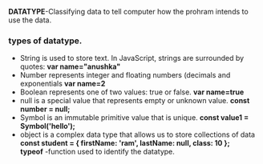 
**DATATYPE**-Classifying data to tell computer how the prohram intends to use the data.<br/>
### types of datatype.
* String is used to store text. In JavaScript, strings are surrounded by quotes: **var name="anushka"**
* Number represents integer and floating numbers (decimals and exponentials **var name=2**
* Boolean represents one of two values: true or false. **var name=true**
* null is a special value that represents empty or unknown value. **const number = null;**
* Symbol is an immutable primitive value that is unique. **const value1 = Symbol('hello');**
* object is a complex data type that allows us to store collections of data **const student = {
    firstName: 'ram',
    lastName: null,
    class: 10
};** <br/>
**typeof** -function used to identify the datatype.
  
